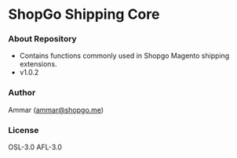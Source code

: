 # ShopGo Shipping Core #

### About Repository ###

* Contains functions commonly used in Shopgo Magento shipping extensions.
* v1.0.2

### Author ###

Ammar (<ammar@shopgo.me>)

### License ###

OSL-3.0
AFL-3.0
